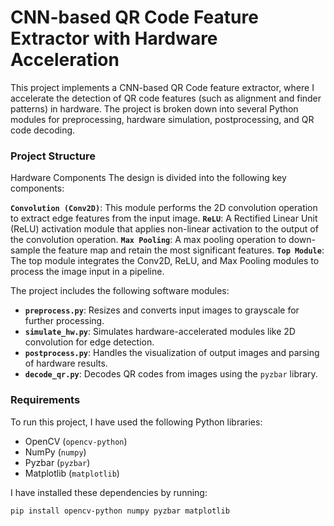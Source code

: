 # CNN-based QR Code Feature Extractor with Hardware Acceleration

This project implements a CNN-based QR Code feature extractor, where I accelerate the detection of QR code features (such as alignment 
and finder patterns) in hardware. The project is broken down into several Python modules for preprocessing, hardware simulation, 
postprocessing, and QR code decoding.

### Project Structure

Hardware Components
The design is divided into the following key components:

**`Convolution (Conv2D)`**: This module performs the 2D convolution operation to extract edge features from the input image.
**`ReLU`**: A Rectified Linear Unit (ReLU) activation module that applies non-linear activation to the output of the convolution operation.
**`Max Pooling`**: A max pooling operation to down-sample the feature map and retain the most significant features.
**`Top Module`**: The top module integrates the Conv2D, ReLU, and Max Pooling modules to process the image input in a pipeline.

The project includes the following software modules:

- **`preprocess.py`**: Resizes and converts input images to grayscale for further processing.
- **`simulate_hw.py`**: Simulates hardware-accelerated modules like 2D convolution for edge detection.
- **`postprocess.py`**: Handles the visualization of output images and parsing of hardware results.
- **`decode_qr.py`**: Decodes QR codes from images using the `pyzbar` library.

### Requirements

To run this project, I have used the following Python libraries:

- OpenCV (`opencv-python`)
- NumPy (`numpy`)
- Pyzbar (`pyzbar`)
- Matplotlib (`matplotlib`)

I have installed these dependencies by running:

```bash
pip install opencv-python numpy pyzbar matplotlib
